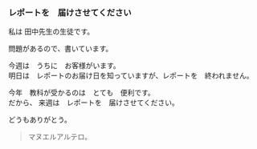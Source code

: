 ### レポートを　届けさせてください

私は 田中先生の生徒です。

問題があるので、書いています。

今週は　うちに　お客様がいます。<br/>
明日は　レポートのお届け日を知っていますが、レポートを　終われません。

今年　教科が受かるのは　とても　便利です。<br/>
だから、 来週は　レポートを　届けさせてください。

どうもありがとう。

> マヌエルアルテロ。
